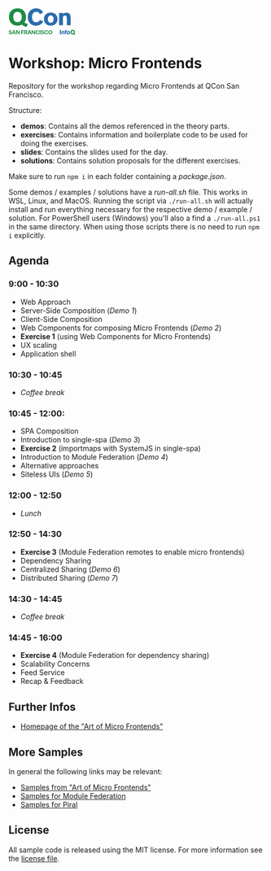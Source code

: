 <svg width="132" height="52" viewBox="0 0 132 52" fill="none" xmlns="http://www.w3.org/2000/svg" class="w-auto h-11">
<g clip-path="url(#clip0_5556_21133)">
<path d="M26.3826 32.0751C25.1539 32.7422 23.8011 33.234 22.3229 33.5853C20.8453 33.936 19.2779 34.0942 17.6221 34.0942C12.5483 34.0942 8.48863 32.549 5.44366 29.4565C2.39869 26.3662 0.867661 22.2382 0.867661 17.0731C0.867661 14.2458 1.33046 11.7327 2.2568 9.50338C3.18166 7.27183 4.57155 5.37532 6.42275 3.79452C7.89414 2.53025 9.60068 1.56893 11.4445 0.965718C13.3127 0.333547 15.3779 0.0170898 17.6213 0.0170898C22.6787 0.0170898 26.7377 1.56298 29.8005 4.67258C32.8633 7.78069 34.3765 11.9095 34.3765 17.0731C34.3765 19.2348 34.1276 21.1841 33.6113 22.9402C33.1161 24.6518 32.3136 26.259 31.2431 27.6833C32.1779 28.4906 33.2283 29.1534 34.3594 29.6497C35.4811 30.1422 36.6919 30.4408 37.9912 30.5812L35.516 36.3948C33.647 36.2195 31.9369 35.7634 30.4059 35.025C28.8835 34.3157 27.516 33.313 26.3818 32.0743L26.3826 32.0751ZM17.6221 27.2792C20.2577 27.2792 22.305 26.3833 23.7655 24.5908C25.243 22.8005 25.9733 20.3053 25.9733 17.0909C25.9733 13.8766 25.2252 11.365 23.7477 9.57321C22.2694 7.74578 20.2221 6.85063 17.6228 6.85063C15.0228 6.85063 12.9926 7.76435 11.4972 9.59178C10.0018 11.3999 9.25377 13.9122 9.25377 17.0909C9.25377 20.2703 10.0018 22.7641 11.4794 24.5737C12.9577 26.3833 15.005 27.2785 17.6228 27.2785V27.2792H17.6221Z" fill="#1E8D44"></path>
<path d="M68.3145 25.838C66.73 28.6141 64.7354 30.6867 62.3672 32.0743C59.9812 33.4612 57.2214 34.1469 54.0524 34.1469C49.0664 34.1469 45.1144 32.6018 42.1935 29.5263C39.2555 26.4531 37.7779 22.308 37.7779 17.0909C37.7779 11.98 39.3097 7.85199 42.3717 4.7253C45.4331 1.59862 49.4578 0.0356445 54.4432 0.0356445C57.578 0.0356445 60.3021 0.736902 62.6168 2.14239C64.9316 3.54862 66.73 5.58553 68.0122 8.2561L61.6199 11.417C60.8711 9.85473 59.8928 8.67656 58.6633 7.86907C57.4354 7.06159 56.0113 6.65822 54.3904 6.65822C51.8625 6.65822 49.8679 7.58753 48.3904 9.43279C46.9121 11.2766 46.1826 13.8231 46.1826 17.0731C46.1826 20.3402 46.9113 22.8874 48.3718 24.697C49.8322 26.5059 51.8617 27.401 54.4966 27.401C56.1532 27.401 57.578 27.0147 58.7889 26.26C59.999 25.4874 61.0137 24.3449 61.8153 22.7998L68.3145 25.838ZM82.8968 34.0942C78.927 34.0942 75.7208 32.9175 73.2991 30.5634C70.8774 28.2092 69.668 25.1011 69.668 21.2182C69.668 17.3724 70.8781 14.2458 73.3177 11.8738C75.7565 9.50262 78.9441 8.32593 82.9154 8.32593C86.9209 8.32593 90.1434 9.50262 92.5651 11.8738C94.9868 14.2458 96.1977 17.3546 96.1977 21.219C96.1977 25.0833 94.969 28.1922 92.5294 30.5455C90.0906 32.9175 86.8852 34.0949 82.8968 34.0949V34.0942ZM77.2526 21.2182C77.2526 23.4319 77.7689 25.171 78.7829 26.471C79.8169 27.771 81.1868 28.421 82.8968 28.421C84.624 28.421 85.9953 27.7702 87.0278 26.471C88.0604 25.171 88.5767 23.4148 88.5767 21.219C88.5767 19.0231 88.0604 17.267 87.0457 15.9491C86.0131 14.6491 84.6418 13.9999 82.9154 13.9999C81.2053 13.9999 79.8518 14.667 78.8193 15.9848C77.7689 17.3019 77.2526 19.0587 77.2526 21.2182ZM99.4388 33.3045V9.11707H106.863V11.365C107.824 10.4156 108.893 9.71433 110.086 9.25673C111.279 8.80062 112.632 8.55473 114.127 8.55473C116.798 8.55473 118.792 9.3793 120.092 11.0485C121.392 12.717 122.051 15.2642 122.051 18.7074V33.3045H114.626V19.0587C114.626 17.4259 114.341 16.2314 113.754 15.4581C113.167 14.6855 112.24 14.3163 110.976 14.3163C109.48 14.3163 108.43 14.6684 107.789 15.3875C107.148 16.1081 106.846 17.3204 106.846 19.0595V33.3045H99.438H99.4388Z" fill="#2B6CAD"></path>
<path d="M92.3461 50.8263C91.8862 50.8263 91.5007 50.6086 91.3038 50.235H91.2555V50.7698H90.6286V46.0571H91.2801V47.9187H91.3321C91.5066 47.5473 91.8944 47.3244 92.3461 47.3244C93.1818 47.3244 93.7092 47.996 93.7092 49.0739C93.7092 50.1473 93.1788 50.827 92.3468 50.827H92.3461V50.8263ZM92.1589 47.9247C91.6129 47.9247 91.2704 48.3667 91.2674 49.0768C91.2704 49.787 91.6106 50.2253 92.1589 50.2253C92.7101 50.2253 93.0399 49.793 93.0399 49.0739C93.0399 48.3607 92.7093 47.9247 92.1589 47.9247V47.9247ZM94.8183 52C95.4906 52 95.8026 51.7348 96.0841 50.911L97.3143 47.3794H96.6234L95.8003 50.0723H95.7483L94.9208 47.3794H94.2121L95.4051 50.7817L95.3569 50.9474C95.2454 51.2891 95.0694 51.4206 94.7603 51.4206C94.6895 51.421 94.6188 51.4166 94.5486 51.4072V51.9836C94.6088 51.9926 94.7641 51.9992 94.8183 51.9992V52Z" class="fill-current text-skin-base"></path>
<path d="M103.06 51.0952H101.029V42.4937H103.06V51.0952ZM104.365 51.0952V44.7534H106.223V45.3425C106.451 45.1011 106.727 44.9131 107.032 44.7906C107.354 44.665 107.697 44.6024 108.043 44.6063C108.711 44.6063 109.21 44.8225 109.534 45.2601C109.86 45.6976 110.024 46.3654 110.024 47.2673V51.0945H108.167V47.3601C108.167 46.933 108.096 46.6195 107.95 46.4167C107.802 46.2139 107.571 46.1173 107.254 46.1173C106.882 46.1173 106.619 46.2094 106.458 46.3981C106.302 46.5875 106.222 46.9047 106.222 47.3601V51.0959H104.365V51.0952ZM111.396 51.0952V46.0274H110.46V44.8582H111.396C111.383 44.7274 111.378 44.6301 111.374 44.5744C111.374 44.5135 111.369 44.463 111.369 44.411C111.369 43.7335 111.528 43.2462 111.842 42.9446C112.155 42.6474 112.672 42.4937 113.387 42.4937C113.548 42.4937 113.709 42.5028 113.869 42.5211C114.032 42.5405 114.2 42.5731 114.377 42.6192V43.9563H114.068C113.728 43.9563 113.507 43.9987 113.396 44.0863C113.286 44.1755 113.233 44.3463 113.233 44.6108V44.8582H114.377V46.0274H113.237V51.0952H111.396ZM117.706 51.5476C116.707 51.5476 115.901 51.2304 115.291 50.5967C114.682 49.9616 114.377 49.1251 114.377 48.0785C114.377 47.0429 114.682 46.2013 115.296 45.5624C115.905 44.9273 116.712 44.6063 117.707 44.6063C118.716 44.6063 119.527 44.9235 120.136 45.5624C120.746 46.2013 121.051 47.0385 121.051 48.0792C121.051 49.1155 120.742 49.9527 120.127 50.5915C119.518 51.2304 118.712 51.5476 117.706 51.5476V51.5476ZM116.287 48.0792C116.287 48.675 116.417 49.1437 116.673 49.4936C116.933 49.8435 117.277 50.0188 117.708 50.0188C118.138 50.0188 118.488 49.8435 118.748 49.4936C119.008 49.1437 119.138 48.6705 119.138 48.0844C119.138 47.4879 119.008 47.0191 118.752 46.6641C118.492 46.3142 118.147 46.1396 117.712 46.1396C117.282 46.1396 116.941 46.3186 116.681 46.6745C116.417 47.0236 116.288 47.4968 116.288 48.0792H116.287Z" fill="#2B6CAD"></path>
<path d="M128.308 50.8531C127.989 51.0331 127.648 51.1681 127.292 51.2542C126.908 51.3474 126.513 51.3925 126.117 51.3887C124.848 51.3887 123.832 50.9793 123.065 50.1585C122.305 49.3376 121.921 48.2419 121.921 46.8706C121.921 46.1203 122.037 45.4532 122.269 44.8604C122.493 44.2805 122.85 43.7614 123.311 43.345C123.675 43.0124 124.102 42.7572 124.567 42.5947C125.064 42.4221 125.587 42.3369 126.113 42.3429C127.378 42.3429 128.393 42.7529 129.159 43.5783C129.925 44.4043 130.304 45.5 130.304 46.8706C130.304 47.4441 130.241 47.9626 130.112 48.4284C129.99 48.8792 129.789 49.3051 129.52 49.6868C129.761 49.9067 130.019 50.079 130.299 50.209C130.587 50.3402 130.894 50.4237 131.208 50.4564L130.588 52C130.143 51.96 129.709 51.8365 129.31 51.636C128.927 51.4448 128.586 51.1786 128.308 50.8531V50.8531ZM126.113 49.5805C126.772 49.5805 127.283 49.3428 127.649 48.8659C128.018 48.3905 128.201 47.7279 128.201 46.8751C128.201 46.0223 128.014 45.3552 127.644 44.879C127.275 44.3991 126.762 44.1621 126.108 44.1621C125.457 44.1621 124.95 44.4036 124.576 44.8887C124.202 45.3737 124.019 46.0364 124.019 46.8795C124.019 47.7241 124.206 48.386 124.576 48.8659C124.95 49.3421 125.462 49.5805 126.112 49.5805H126.113Z" fill="#1E8D44"></path>
<path d="M0.407059 48.7329H1.99974C2.07626 49.3844 2.75523 49.8116 3.63032 49.8116C4.51209 49.8116 5.1138 49.3896 5.1138 48.8095C5.1138 48.2954 4.73643 48.0109 3.78409 47.7969L2.75523 47.5726C1.29923 47.2606 0.582373 46.5222 0.582373 45.3671C0.582373 43.9111 1.84077 42.9476 3.60357 42.9476C5.44214 42.9476 6.59729 43.8947 6.62477 45.3232H5.07592C5.02095 44.6554 4.43483 44.2505 3.60877 44.2505C2.79312 44.2505 2.24563 44.6391 2.24563 45.2244C2.24563 45.7117 2.62894 45.9859 3.5382 46.1939L4.49574 46.3959C6.07729 46.7354 6.76666 47.4136 6.76666 48.6178C6.76666 50.1503 5.5246 51.119 3.56494 51.119C1.66546 51.119 0.456087 50.2164 0.407059 48.7329V48.7329ZM12.6211 50.9823L12.0194 49.0672H9.24409L8.64237 50.9823H6.94643L9.68832 43.0857H11.6316L14.3787 50.9831H12.6219L12.6211 50.9823ZM10.6124 44.5952L9.59992 47.8296H11.6636L10.6511 44.5952H10.6124ZM16.5999 50.9823H15.0176V43.0857H16.3971L20.0861 48.23H20.1299V43.0857H21.7115V50.9823H20.3431L16.6489 45.8105H16.5991V50.9823H16.5999ZM26.5638 50.9823H24.9109V43.0857H30.0835V44.4481H26.5645V46.5668H29.7774V47.8742H26.5645V50.9831L26.5638 50.9823ZM32.5453 44.3761V46.8944H33.9686C34.8006 46.8944 35.2872 46.4182 35.2872 45.6352C35.2872 44.8693 34.7731 44.3761 33.9523 44.3761H32.5453ZM32.5453 48.0926V50.9823H30.8924V43.0857H34.1268C35.9439 43.0857 36.9839 44.0433 36.9839 45.6033C36.9839 46.6158 36.4587 47.4916 35.5501 47.8467L37.2141 50.9831H35.3421L33.8698 48.0933H32.5453V48.0926ZM43.0745 50.9823L42.4728 49.0672H39.6983L39.0965 50.9823H37.3999L40.1417 43.0857H42.0851L44.8314 50.9823H43.0745ZM41.0659 44.5952L40.0533 47.8296H42.117L41.1045 44.5952H41.0659ZM47.0533 50.9823H45.471V43.0857H46.8505L50.5395 48.23H50.5834V43.0857H52.1649V50.9823H50.7966L47.1023 45.8105H47.0525V50.9823H47.0533ZM56.8048 51.119C54.5064 51.119 53.0667 49.5813 53.0667 47.0311C53.0667 44.486 54.5175 42.9476 56.8048 42.9476C58.7043 42.9476 60.1491 44.1517 60.2754 45.9197H58.6656C58.5126 44.9511 57.7683 44.3159 56.8048 44.3159C55.5568 44.3159 54.753 45.3619 54.753 47.0251C54.753 48.7114 55.5464 49.7514 56.8107 49.7514C57.7906 49.7514 58.497 49.1764 58.6716 48.2404H60.2806C60.0949 50.0025 58.7429 51.119 56.8048 51.119V51.119ZM62.7863 50.9823H61.1334V43.0857H62.7863V50.9823ZM63.6391 48.7329H65.2318C65.3083 49.3844 65.9872 49.8116 66.8631 49.8116C67.7441 49.8116 68.3458 49.3896 68.3458 48.8095C68.3458 48.2954 67.9684 48.0109 67.0161 47.7969L65.9872 47.5726C64.5312 47.2606 63.8144 46.5222 63.8144 45.3671C63.8144 43.9111 65.0735 42.9476 66.8356 42.9476C68.6742 42.9476 69.8293 43.8947 69.8568 45.3232H68.3079C68.253 44.6554 67.6676 44.2505 66.8408 44.2505C66.0259 44.2505 65.4784 44.6391 65.4784 45.2244C65.4784 45.7117 65.861 45.9859 66.7702 46.1939L67.7278 46.3959C69.31 46.7354 69.9987 47.4136 69.9987 48.6178C69.9987 50.1503 68.7566 51.119 66.797 51.119C64.8982 51.119 63.6881 50.2164 63.6398 48.7329H63.6391ZM74.3384 51.119C72.0393 51.119 70.6004 49.5813 70.6004 47.0311C70.6004 44.486 72.0504 42.9476 74.3384 42.9476C76.2372 42.9476 77.682 44.1517 77.8076 45.9197H76.1993C76.0463 44.9511 75.3019 44.3159 74.3384 44.3159C73.0904 44.3159 72.2859 45.3619 72.2859 47.0251C72.2859 48.7114 73.0793 49.7514 74.3436 49.7514C75.3235 49.7514 76.0299 49.1764 76.2045 48.2404H77.8135C77.6278 50.0025 76.2758 51.119 74.3384 51.119V51.119ZM82.2298 42.9476C84.5668 42.9476 86.0392 44.5187 86.0392 47.0363C86.0392 49.5486 84.5668 51.119 82.2298 51.119C79.8868 51.119 78.4204 49.5486 78.4204 47.0363C78.4204 44.5187 79.8868 42.9476 82.2298 42.9476ZM82.2298 44.3271C80.938 44.3271 80.106 45.3782 80.106 47.0363C80.106 48.6891 80.9328 49.7343 82.2298 49.7343C83.5216 49.7343 84.3477 48.6891 84.3477 47.0363C84.3477 45.3782 83.5216 44.3271 82.2298 44.3271Z" fill="#1E8D44"></path>
</g>
<defs>
<clipPath id="clip0_5556_21133">
<rect width="131.486" height="52" fill="white"></rect>
</clipPath>
</defs>
</svg>

# Workshop: Micro Frontends

Repository for the workshop regarding Micro Frontends at QCon San Francisco.

Structure:

* **demos**: Contains all the demos referenced in the theory parts.
* **exercises**: Contains information and boilerplate code to be used for doing the exercises.
* **slides**: Contains the slides used for the day.
* **solutions**: Contains solution proposals for the different exercises.

Make sure to run `npm i` in each folder containing a *package.json*.

Some demos / examples / solutions have a *run-all.sh* file. This works in WSL, Linux, and MacOS. Running the script via `./run-all.sh` will actually install and run everything necessary for the respective demo / example / solution. For PowerShell users (Windows) you'll also a find a `./run-all.ps1` in the same directory. When using those scripts there is no need to run `npm i` explicitly.

## Agenda

### 9:00 - 10:30

* Web Approach
* Server-Side Composition (*Demo 1*)
* Client-Side Composition
* Web Components for composing Micro Frontends (*Demo 2*)
* **Exercise 1** (using Web Components for Micro Frontends)
* UX scaling
* Application shell
### 10:30 - 10:45

* *Coffee break*

### 10:45 - 12:00:

* SPA Composition
* Introduction to single-spa (*Demo 3*)
* **Exercise 2** (importmaps with SystemJS in single-spa)
* Introduction to Module Federation (*Demo 4*)
* Alternative approaches
* Siteless UIs (*Demo 5*)

### 12:00 - 12:50

* *Lunch*

### 12:50 - 14:30

* **Exercise 3** (Module Federation remotes to enable micro frontends)
* Dependency Sharing
* Centralized Sharing (*Demo 6*)
* Distributed Sharing (*Demo 7*)

### 14:30 - 14:45

* *Coffee break*

### 14:45 - 16:00

* **Exercise 4** (Module Federation for dependency sharing)
* Scalability Concerns
* Feed Service
* Recap & Feedback

## Further Infos

* [Homepage of the "Art of Micro Frontends"](https://microfrontends.art/)

## More Samples

In general the following links may be relevant:

* [Samples from "Art of Micro Frontends"](https://github.com/ArtOfMicrofrontends)
* [Samples for Module Federation](https://github.com/module-federation/module-federation-examples)
* [Samples for Piral](https://github.com/piral-samples)

## License

All sample code is released using the MIT license. For more information see the [license file](./LICENSE).
